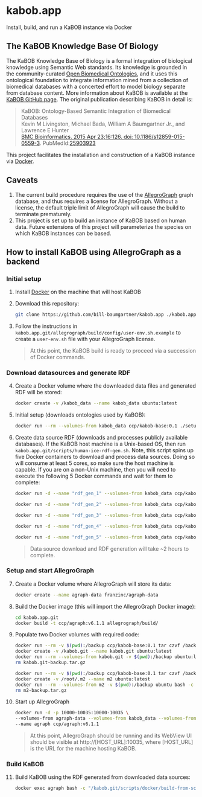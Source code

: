 # kabob.app
Install, build, and run a KaBOB instance via Docker

## The KaBOB Knowledge Base Of Biology
The KaBOB Knowledge Base of Biology is a formal integration of biological knowledge using Semantic Web standards. Its knowledge is grounded in the community-curated [Open Biomedical Ontologies](http://obofoundry.org/), and it uses this ontological foundation to integrate information mined from a collection of biomedical databases with a concerted effort to model biology separate from database content. More information about KaBOB is available at the [KaBOB GitHub page](https://github.com/UCDenver-ccp/kabob). The original publication describing KaBOB in detail is:
> KaBOB: Ontology-Based Semantic Integration of Biomedical Databases <br />
> Kevin M Livingston, Michael Bada, William A Baumgartner Jr., and Lawrence E Hunter <br />
> [BMC Bioinformatics. 2015 Apr 23;16:126. doi: 10.1186/s12859-015-0559-3](http://bmcbioinformatics.biomedcentral.com/articles/10.1186/s12859-015-0559-3). PubMedId:[25903923](https://www.ncbi.nlm.nih.gov/pubmed/25903923)

This project facilitates the installation and construction of a KaBOB instance via [Docker](https://www.docker.com/).

## Caveats
1. The current build procedure requires the use of the [AllegroGraph](http://franz.com/agraph/allegrograph/) graph database, and thus requires a license for AllegroGraph. Without a license, the default triple limit of AllegroGraph will cause the build to terminate prematurely.
2. This project is set up to build an instance of KaBOB based on human data. Future extensions of this project will parameterize the species on which KaBOB instances can be based.

## How to install KaBOB using AllegroGraph as a backend

### Initial setup
1. Install [Docker](https://www.docker.com/) on the machine that will host KaBOB
2. Download this repository: 

   ```sh
   git clone https://github.com/bill-baumgartner/kabob.app ./kabob.app.git
   ```
3. Follow the instructions in `kabob.app.git/allegrograph/build/config/user-env.sh.example` to create a `user-env.sh` file with your AllegroGraph license.

   > At this point, the KaBOB build is ready to proceed via a succession of Docker commands. 

### Download datasources and generate RDF
4. Create a Docker volume where the downloaded data files and generated RDF will be stored: 

   ```sh
   docker create -v /kabob_data --name kabob_data ubuntu:latest
   ```
5. Initial setup (downloads ontologies used by KaBOB): 

   ```sh
   docker run --rm --volumes-from kabob_data ccp/kabob-base:0.1 ./setup.sh
   ```
6. Create data source RDF (downloads and processes publicly available databases). If the KaBOB host machine is a Unix-based OS, then run `kabob.app.git/scripts/human-ice-rdf-gen.sh`. Note, this script spins up five Docker containers to download and process data sources. Doing so will consume at least 5 cores, so make sure the host machine is capable. If you are on a non-Unix machine, then you will need to execute the following 5 Docker commands and wait for them to complete:

   ```sh
   docker run -d --name "rdf_gen_1" --volumes-from kabob_data ccp/kabob-base:0.1 ./ice-rdf-gen.sh "-t 9606" "HGNC,NCBIGENE_GENEINFO,NCBIGENE_REFSEQUNIPROTCOLLAB,GOA_HUMAN,HP_ANNOTATIONS_ALL_SOURCES" "1"
   
   docker run -d --name "rdf_gen_2" --volumes-from kabob_data ccp/kabob-base:0.1 ./ice-rdf-gen.sh "-t 9606" "IREFWEB_HUMAN_ONLY" "2"
   
   docker run -d --name "rdf_gen_3" --volumes-from kabob_data ccp/kabob-base:0.1 ./ice-rdf-gen.sh "-t 9606" "REFSEQ_RELEASECATALOG,NCBIGENE_GENE2REFSEQ" "3"
   
   docker run -d --name "rdf_gen_4" --volumes-from kabob_data ccp/kabob-base:0.1 ./ice-rdf-gen.sh "-t 9606" "UNIPROT_SWISSPROT" "4"
   
   docker run -d --name "rdf_gen_5" --volumes-from kabob_data ccp/kabob-base:0.1 ./ice-rdf-gen.sh "-t 9606" "UNIPROT_IDMAPPING" "5"
   ```

    > Data source download and RDF generation will take ~2 hours to complete.

### Setup and start AllegroGraph
7. Create a Docker volume where AllegroGraph will store its data: 

   ```sh
   docker create --name agraph-data franzinc/agraph-data
   ```
8. Build the Docker image (this will import the AllegroGraph Docker image): 

   ```sh
   cd kabob.app.git
   docker build -t ccp/agraph:v6.1.1 allegrograph/build/
   ```
9. Populate two Docker volumes with required code:

   ```sh
   docker run --rm -v $(pwd):/backup ccp/kabob-base:0.1 tar czvf /backup/kabob.git-backup.tar.gz /kabob.git
   docker create -v /kabob.git --name kabob.git ubuntu:latest
   docker run --rm --volumes-from kabob.git -v $(pwd):/backup ubuntu:latest bash -c "cd /kabob.git && tar xzvf /backup/kabob.git-backup.tar.gz --strip 1"
   rm kabob.git-backup.tar.gz
   ```

   ```sh
   docker run --rm -v $(pwd):/backup ccp/kabob-base:0.1 tar czvf /backup/m2-backup.tar.gz /root/.m2
   docker create -v /root/.m2 --name m2 ubuntu:latest
   docker run --rm --volumes-from m2 -v $(pwd):/backup ubuntu bash -c "cd /root/.m2 && tar xzvf /backup/m2-backup.tar.gz --strip 2"
   rm m2-backup.tar.gz
   ```
10. Start up AllegroGraph

    ```sh
    docker run -d -p 10000-10035:10000-10035 \
    --volumes-from agraph-data --volumes-from kabob_data --volumes-from kabob.git --volumes-from m2 \
    --name agraph ccp/agraph:v6.1.1
    ```  
    > At this point, AllegroGraph should be running and its WebView UI should be visible at http://[HOST_URL]:10035, where [HOST_URL] is the URL for the machine hosting KaBOB.

### Build KaBOB
11. Build KaBOB using the RDF generated from downloaded data sources:

    ```sh
    docker exec agraph bash -c "/kabob.git/scripts/docker/build-from-scratch.sh"
    ```
   
   
